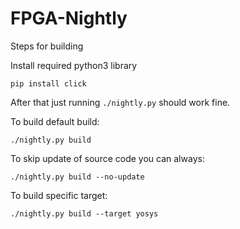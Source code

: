 # FPGA-Nightly

Steps for building

Install required python3 library

```
pip install click
```

After that just running ```./nightly.py``` should work fine.

To build default build:
```
./nightly.py build 
```

To skip update of source code you can always:
```
./nightly.py build --no-update
```

To build specific target:
```
./nightly.py build --target yosys
```
